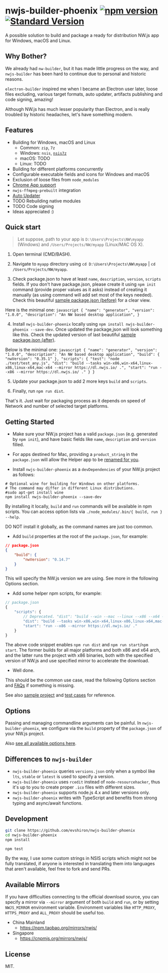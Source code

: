 # nwjs-builder-phoenix [![npm version](https://img.shields.io/npm/v/nwjs-builder-phoenix.svg)](https://npmjs.org/package/nwjs-builder-phoenix) [![Standard Version](https://img.shields.io/badge/release-standard%20version-brightgreen.svg)](https://github.com/conventional-changelog/standard-version)

A possible solution to build and package a ready for distribution NW.js app for Windows, macOS and Linux.

## Why Bother?

We already had `nw-builder`, but it has made little progress on the way, and `nwjs-builder` has been hard to continue due to personal and historic reasons.

`electron-builder` inspired me when I became an Electron user later, loose files excluding, various target formats, auto updater, artifacts publishing and code signing, amazing!

Although NW.js has much lesser popularity than Electron, and is really troubled by historic headaches, let's have something modern.

## Features

* Building for Windows, macOS and Linux
  * Common: `zip`, `7z`
  * Windows: `nsis`, [`nsis7z`](./docs/FAQs.md)
  * macOS: TODO
  * Linux: TODO
* Building for different platforms concurrently
* Configurable executable fields and icons for Windows and macOS
* Exclusion of loose files from `node_modules`
* [Chrome App support](./docs/FAQs.md)
* `nwjs-ffmpeg-prebuilt` integration
* [Auto Updater](./packages/nsis-compat-tester/)
* TODO Rebuilding native modules
* TODO Code signing
* Ideas appreciated :)

## Quick start

> Let suppose, path to your app is `D:\Users\Projects\NW\myapp` (Windows) and `/Users/Projects/NW/myapp` (Linux/MAC OS X).

1. Open terminal (CMD/BASH).

2. Navigate to `myapp` directory using `cd D:\Users\Projects\NW\myapp` | `cd /Users/Projects/NW/myapp`.

3. Check package.json to have at least `name`, `description`, `version`, `scripts` fields. If you don't have package.json, please create it using `npm init` command (provide proper values as it asks) instead of creating it manually (as using command will add set most of the keys needed). Check this beautiful [sample package.json (before)](./docs/package-json-v1.md) for a clear view.

Here is the minimal one:
        ```javascript
                {
                  "name": "generator",
                  "version": "1.0.0",
                  "description": "An NW based desktop application",
                }
        ```

4. Install `nwjs-builder-phoenix` locally using `npm install nwjs-builder-phoenix --save-dev`. Once updated the package,json will look something like this. Check the updated version of last beautiful [sample package.json (after)](./docs/package-json-v2.md). 

Below is the minimal one:
      ```javascript
              {
                "name": "generator",
                "version": "1.0.0",
                "description": "An NW based desktop application",
                "build": {
                  "nwVersion": "0.35.1"
                },
                "scripts": {
                  "test": "node ./test/test_any.js",
                  "dist": "build --tasks win-x86,win-x64,linux-x86,linux-x64,mac-x64 --mirror https://dl.nwjs.io/ .",
                  "start": "run --x86 --mirror https://dl.nwjs.io/ ."
                }
              }
      ```

5. Update your package.json to add 2 more keys `build` and `scripts`.

6. Finally, run `npm run dist`.

That's it. Just wait for packaging process as it depends on speed of Network and number of selected target platforms. 

## Getting Started

* Make sure your NW.js project has a valid `package.json` (e.g. generated by `npm init`), and have basic fields like `name`, `description` and `version` filled.

* For apps destined for Mac, providing a `product_string` in the `package.json` will allow the Helper app to be [renamed for you](http://docs.nwjs.io/en/latest/For%20Users/Package%20and%20Distribute/#mac-os-x).

* Install `nwjs-builder-phoenix` as a `devDependencies` of your NW.js project as follows:

```shell
# Optional wine for building for Windows on other platforms.
# The command may differ in different Linux distributions.
#sudo apt-get install wine
npm install nwjs-builder-phoenix --save-dev
```

By installing it locally, `build` and `run` commands will be available in npm scripts. You can access option lists via `./node_modules/.bin/{ build, run } --help`.

DO NOT install it globally, as the command names are just too common.

* Add `build` properties at the root of the `package.json`, for example:

```json
// package.json
{
    "build": {
        "nwVersion": "0.14.7"
    }
}
```

This will specify the NW.js version we are using. See more in the following Options section.

* Add some helper npm scripts, for example:

```javascript
// package.json
{
    "scripts": {
        // Deprecated. "dist": "build --win --mac --linux --x86 --x64 --mirror https://dl.nwjs.io/ .",
        "dist": "build --tasks win-x86,win-x64,linux-x86,linux-x64,mac-x64 --mirror https://dl.nwjs.io/ .",
        "start": "run --x86 --mirror https://dl.nwjs.io/ ."
    }
}
```

The above code snippet enables `npm run dist` and `npm run start`/`npm start`. The former builds for all major platforms and both x86 and x64 arch, and the latter runs the project with x86 binaries, both with the specified version of NW.js and use specified mirror to accelerate the download.

* Well done.

This should be the common use case, read the following Options section and [FAQs](./docs/FAQs.md) if something is missing.

See also [sample project](./assets/project/) and [test cases](./test/) for reference.

## Options

Passing and managing commandline arguments can be painful. In `nwjs-builder-phoenix`, we configure via the `build` property of the `package.json` of your NW.js project.

Also [see all available options here](./docs/Options.md).

## Differences to `nwjs-builder`

* `nwjs-builder-phoenix` queries `versions.json` only when a symbol like `lts`, `stable` or `latest` is used to specify a version.
* `nwjs-builder-phoenix` uses `rcedit` instead of `node-resourcehacker`, thus it's up to you to create proper `.ico` files with different sizes.
* `nwjs-builder-phoenix` supports node.js 4.x and later versions only.
* `nwjs-builder-phoenix` writes with TypeScript and benefits from strong typing and async/await functions.

## Development

```bash
git clone https://github.com/evshiron/nwjs-builder-phoenix
cd nwjs-builder-phoenix
npm install

npm test
```

By the way, I use some custom strings in NSIS scripts which might not be fully translated, if anyone is interested in translating them into languages that aren't available, feel free to fork and send PRs.

## Available Mirrors

If you have difficulties connecting to the official download source, you can specify a mirror via `--mirror` argument of both `build` and `run`, or by setting `NWJS_MIRROR` environment variable. Environment variables like `HTTP_PROXY`, `HTTPS_PROXY` and `ALL_PROXY` should be useful too.

* China Mainland
  * https://npm.taobao.org/mirrors/nwjs/
* Singapore
  * https://cnpmjs.org/mirrors/nwjs/

## License

MIT.

